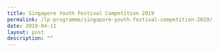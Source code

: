 ```yaml
---
title: Singapore Youth Festival Competition 2019
permalink: /lp-programme/singapore-youth-festival-competition-2019/
date: 2019-04-11
layout: post
description: ""
---
```

